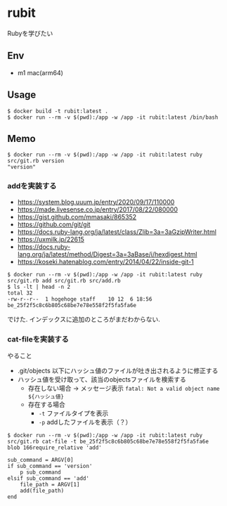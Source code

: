 # rubit
Rubyを学びたい

## Env

* m1 mac(arm64)

## Usage

```
$ docker build -t rubit:latest .
$ docker run --rm -v $(pwd):/app -w /app -it rubit:latest /bin/bash
```

## Memo

```
$ docker run --rm -v $(pwd):/app -w /app -it rubit:latest ruby src/git.rb version
"version"
```

### addを実装する

* https://system.blog.uuum.jp/entry/2020/09/17/110000
* https://made.livesense.co.jp/entry/2017/08/22/080000
* https://gist.github.com/mmasaki/865352
* https://github.com/git/git
* https://docs.ruby-lang.org/ja/latest/class/Zlib=3a=3aGzipWriter.html
* https://uxmilk.jp/22615
* https://docs.ruby-lang.org/ja/latest/method/Digest=3a=3aBase/i/hexdigest.html
* https://koseki.hatenablog.com/entry/2014/04/22/inside-git-1



```
$ docker run --rm -v $(pwd):/app -w /app -it rubit:latest ruby src/git.rb add src/git.rb src/add.rb
$ ls -lt | head -n 2
total 32
-rw-r--r--  1 hogehoge staff    10 12  6 18:56 be_25f2f5c8c6b805c68be7e78e558f2f5fa5fa6e
```

でけた. インデックスに追加のところがまだわからない.

### cat-fileを実装する

やること

* .git/objects 以下にハッシュ値のファイルが吐き出されるように修正する
* ハッシュ値を受け取って、該当のobjectsファイルを検索する
    * 存在しない場合 → メッセージ表示 `fatal: Not a valid object name ${ハッシュ値}`
    * 存在する場合
        * `-t` ファイルタイプを表示
        * `-p` addしたファイルを表示（？）

```
$ docker run --rm -v $(pwd):/app -w /app -it rubit:latest ruby src/git.rb cat-file -t be_25f2f5c8c6b805c68be7e78e558f2f5fa5fa6e
blob 166require_relative 'add'

sub_command = ARGV[0]
if sub_command == 'version'
    p sub_command
elsif sub_command == 'add'
    file_path = ARGV[1]
    add(file_path)
end
```